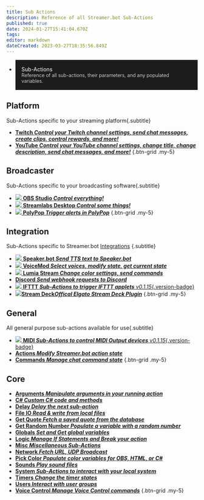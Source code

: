 ```yaml
---
title: Sub Actions
description: Reference of all Streamer.bot Sub-Actions
published: true
date: 2024-01-27T15:41:04.670Z
tags: 
editor: markdown
dateCreated: 2023-03-27T18:35:56.849Z
---
```


<ul class="btn-grid">
  <li>
    <a style="background: #1c1c1c; padding: 1rem; display: block; text-decoration: none; color: #FFF!important;" href="https://docs.streamer.bot/api/triggers">
    <i style="font-size: 25px; margin-bottom: .25rem;" class="mdi mdi-creation"></i>
    <div>Sub-Actions</div>
    <div style="font-size: .8rem; font-weight: 300;">Reference of all sub-actions, their parameters, and any populated variables.</div>
    </a>
  </li>
</ul>

## Platform
Sub-Actions specific to your streaming platform{.subtitle}

- [<i class="mdi mdi-twitch text--twitch"></i> **Twitch *Control your Twitch channel settings, send chat messages, create clips, control rewards, and more!***](/Sub-Actions/Twitch)
- [<i class="mdi mdi-youtube text--youtube"></i> **YouTube *Control your YouTube channel settings, change title, change description, send chat messages, and more!***](/Sub-Actions/YouTube)
{.btn-grid .my-5}

## Broadcaster
Sub-Actions specific to your broadcasting software{.subtitle}

- [<img src="https://streamer.bot/img/integrations/obs.svg"/> **OBS Studio *Control everything!***](/Sub-Actions/OBS)
- [<img src="https://streamer.bot/img/integrations/streamlabs.png"/> **Streamlabs Desktop *Control some things!***](/Sub-Actions/Streamlabs-Desktop)
- [<img src="https://streamer.bot/img/integrations/polypop.png"/> **PolyPop *Trigger alerts in PolyPop***](/Sub-Actions/PolyPop)
{.btn-grid .my-5}

## Integration
Sub-Actions specific to Streamer.bot [Integrations](/Integrations) {.subtitle}

- [<img src="https://streamer.bot/twitchspeaker/logo.svg"></img> **Speaker.bot *Send TTS text to Speaker.bot***](/Sub-Actions/Speakerbot)
- [<img src="https://streamer.bot/img/integrations/voicemod.png"> **VoiceMod *Select voices, modify state, get current state***](/Sub-Actions/VoiceMod)
- [<img src="https://streamer.bot/img/integrations/lumia.png"> **Lumia Stream *Change color settings, send commands***](/Sub-Actions/Lumia-Stream)
- [<i class="mdi mdi-discord text--discord"></i> **Discord *Send webhook requests to Discord***](/Sub-Actions/Discord)
- [<img src="/logos/ifttt.png" style="height: auto;"></img> **IFTTT *Sub-Actions to trigger IFTTT applets*** *v0.1.15*{.version-badge}](/Sub-Actions/IFTTT)
- [<img src="https://api.iconify.design/simple-icons:elgato.svg?color=%23ffffff"/>**Stream Deck*Offical Elgato Stream Deck Plugin***](https://streamdeck.streamer.bot/guide/usage/sub-actions)
{.btn-grid .my-5}

## General
All general purpose sub-actions available for use{.subtitle}
- [<img src="/logos/midi.svg" style="height: auto;"></img> **MIDI *Sub-Actions to control MIDI Output devices*** *v0.1.15*{.version-badge}](/Sub-Actions/MIDI)
- [<i class="mdi mdi-lightning-bolt primary--text"></i> **Actions *Modify Streamer.bot action state***](/Sub-Actions/Actions)
- [<i class="mdi mdi-comment-alert primary--text"></i> **Commands *Manage chat command state***](/Sub-Actions/Commands)
{.btn-grid .my-5}

## Core
- [<i class="mdi mdi-variable-box primary--text"></i> **Arguments *Manipulate arguments in your running action***](/Sub-Actions/Arguments)
- [<i class="mdi mdi-code-braces primary--text"></i> **C# *Custom C# code and methods***](/Sub-Actions/CSharp)
- [<i class="mdi mdi-timelapse primary--text"></i> **Delay *Delay the next sub-action***](/Sub-Actions/Delay)
- [<i class="mdi mdi-file-code primary--text"></i> **File IO *Read &amp; write from local files***](/Sub-Actions/File)
- [<i class="mdi mdi-comment-quote-outline primary--text"></i> **Get Quote *Fetch a saved quote from the database***](/Sub-Actions/Get-Quote)
- [<i class="mdi mdi-numeric primary--text"></i> **Get Random Number *Populate a variable with a random number***](/Sub-Actions/Get-Random-Number)
- [<i class="mdi mdi-earth primary--text"></i> **Globals *Set and Get global variables***](/Sub-Actions/Globals)
- [<i class="mdi mdi-state-machine primary--text"></i> **Logic *Manage If Statements and Break your action***](/Sub-Actions/Logic)
- [<i class="mdi mdi-tag primary--text"></i> **Misc *Miscellaneous Sub-Actions***](/Sub-Actions/Misc)
- [<i class="mdi mdi-network primary--text"></i> **Network *Fetch URL, UDP Broadcast***](/Sub-Actions/Network)
- [<i class="mdi mdi-format-color-fill primary--text"></i> **Pick Color *Populate color variables for OBS, HTML, or C#***](/Sub-Actions/Pick-Color)
- [<i class="mdi mdi-volume-high primary--text"></i> **Sounds *Play sound files***](/Sub-Actions/Sounds)
- [<i class="mdi mdi-cog primary--text"></i> **System *Sub-Actions to interact with your local system***](/Sub-Actions/System)
- [<i class="mdi mdi-timer primary--text"></i> **Timers *Change the timer states***](/Sub-Actions/Timers)
- [<i class="mdi mdi-account-multiple primary--text"></i> **Users *Interact with user groups***](/Sub-Actions/Users)
- [<i class="mdi mdi-account-voice primary--text"></i> **Voice Control *Manage Voice Control commands***](/Sub-Actions/Voice-Control)
{.btn-grid .my-5}